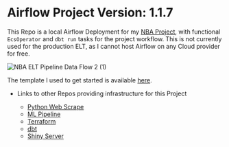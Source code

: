 # Airflow Project Version: 1.1.7
This Repo is a local Airflow Deployment for my [NBA Project](https://github.com/jyablonski/NBA-Dashboard), with functional `EcsOperator` and `dbt run` tasks for the project workflow.  This is not currently used for the production ELT, as I cannot host Airflow on any Cloud provider for free.  

![NBA ELT Pipeline Data Flow 2 (1)](https://user-images.githubusercontent.com/16946556/161156854-9ba5583e-94ed-4c80-9699-c2c50f41ed1c.jpg)

The template I used to get started is available [here](https://github.com/soggycactus/airflow-repo-template).

* Links to other Repos providing infrastructure for this Project

	* [Python Web Scrape](https://github.com/jyablonski/python_docker)
	* [ML Pipeline](https://github.com/jyablonski/nba_elt_mlflow)
	* [Terraform](https://github.com/jyablonski/aws_terraform/)
	* [dbt](https://github.com/jyablonski/nba_elt_dbt)
	* [Shiny Server](https://github.com/jyablonski/NBA-Dashboard)